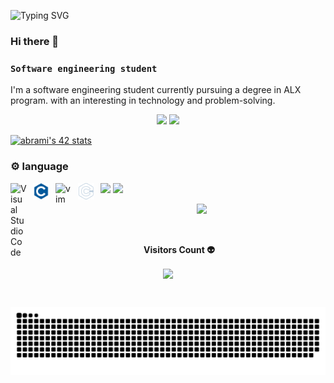 ![Typing SVG](https://readme-typing-svg.herokuapp.com?font=Fira+Code&pause=1000&center=true&width=435&lines=HI;I'm+ABDELALI+RAMI;I'm+Currently+an+42+student+)


### Hi there 👋

<h3><code>Software engineering student</code></h3>
<p>I'm a software engineering student currently pursuing a degree in ALX program. with an interesting in technology and problem-solving.</p>

<!--Social Media-->  
<div align="center"> 
<a href="https://twitter.com/Alijr_2018" target="_blank"><img src="https://img.shields.io/badge/-Twitter-%231DA1F2?style=for-the-badge&logo=twitter&logoColor=white"></a>
<a href="https://github.com/alijr2018" target="_blank"><img src="https://img.shields.io/badge/-GitHub-%23181717?style=for-the-badge&logo=github&logoColor=white"></a>
 </div>
 
<!--stats-->
[![abrami's 42 stats](https://badge.mediaplus.ma/kettlebells/abrami?1337Badge=off)](https://github.com/oakoudad/badge42)


### ⚙️ language 
<img align="left" alt="Visual Studio Code" width="26px" src="https://cdn.jsdelivr.net/gh/devicons/devicon/icons/vscode/vscode-original.svg" style="padding-right:10px;" />

<img align="left" alt="C" width="26px" src="https://raw.githubusercontent.com/devicons/devicon/v2.15.1/icons/c/c-plain.svg" style="padding-right:10px;" />

<img align="left" alt="vim" width="26px" src="https://cdn.jsdelivr.net/gh/devicons/devicon/icons/vim/vim-original.svg" style="padding-right:10px;" />

<img align="left" alt="c++" width="26px" src="https://raw.githubusercontent.com/devicons/devicon/v2.15.1/icons/cplusplus/cplusplus-line.svg" style="padding-right:10px;" />


<!--Skill And More Information--> 

  <thead>
    <th><img src="https://github-readme-stats.vercel.app/api?username=alijr2018&show_icons=true&count_private=true&hide_border=true&title_color=00b3ff&icon_color=00b4ff&text_color=c9d1d9&bg_color=0d1117" /></th>
    <th><img src="https://github-readme-stats.vercel.app/api/top-langs/?username=alijr2018&layout=compact&hide_border=true&title_color=00b3ff&text_color=00b4ff&bg_color=0d1117" /></th>
  </thead>

<!--Graph-->
<!--![activity graph](https://github-readme-activity-graph.cyclic.app/graph?username=alijr2018&bg_color=0d1117&color=ffffff&line=00b3ff&point=f9fafa&area=true&hide_border=true)-->
<!--Total Contributions--> 
 <p align="center">
<img  src="https://github-readme-streak-stats.herokuapp.com?user=alijr2018&theme=tokyonight_duo&hide_border=true"
</p>
<!--
**alijr2018/alijr2018** is a ✨ _special_ ✨ repository because its `README.md` (this file) appears on your GitHub profile.

Here are some ideas to get you started:

- 🔭 I’m currently working on ...
- 🌱 I’m currently learning ...
- 👯 I’m looking to collaborate on ...
- 🤔 I’m looking for help with ...
- 💬 Ask me about ...
- 📫 How to reach me: ...
- 😄 Pronouns: ...
- ⚡ Fun fact: ...
-->
<!--visits-->   
<div align="center">
<br><p align="centre"><b>Visitors Count 👽 </b></p>  
<p align="center"><img align="center" src="https://profile-counter.glitch.me/{alijr2018}/count.svg" /></p> 
<br>
</div>

  
 <!--Sneek Gusano-->
![](https://github.com/Platane/snk/raw/output/github-contribution-grid-snake.svg)
